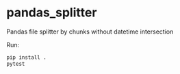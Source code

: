 # pandas_splitter
Pandas file splitter by chunks without datetime intersection

Run:
```bash
pip install .
pytest
```
